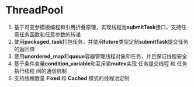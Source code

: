 # ThreadPool
1. 基于可变参模板编程和引用折叠原理，实现线程池**submitTask**接口，支持任意任务函数和任意参数的转递
2. 使用**packaged_task**打包任务，并使用**future**类型定制**submitTask**提交任务的返回值
3. 使用**unordered_map**和**queue**容器管理线程对象和任务，并且保证线程安全
4. 基于条件变量**condition_variable**和互斥锁**mutex**实现 任务提交线程 和 任务执行线程 间的通信机制
5. 支持线程数量 **Fixed** 和 **Cached** 模式的线程池定制
